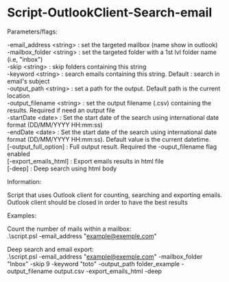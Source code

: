 # Script-OutlookClient-Search-email

Parameters/flags:

-email_address \<string\> : set the targeted mailbox (name show in outlook)  
-mailbox_folder \<string\> : set the targeted folder with a 1st lvl folder name (i.e, "inbox")  
-skip \<string\> : skip folders containing this string  
-keyword \<string\> : search emails containing this string. Default : search in email's subject   
-output_path \<string\> : set a path for the output. Default path is the current location  
-output_filename \<string\> : set the output filename (.csv) containing the results. Required if need an output file  
-startDate \<date\> : Set the start date of the search using international date format (DD/MM/YYYY HH:mm:ss)  
-endDate \<date\> : Set the start date of the search using international date format (DD/MM/YYYY HH:mm:ss). Default value is the current datetime.  
[-output_full_option] : Full output result. Required the -ouput_filename flag enabled  
[-export_emails_html] : Export emails results in html file  
[-deep] : Deep search using html body  

Information:

Script that uses Outlook client for counting, searching and exporting emails.  
Outlook client should be closed in order to have the best results  

Examples:

Count the number of mails within a mailbox:  
.\script.psl -email_address "example@exemple.com"

Deep search and email export:  
.\script.psl -email_address "example@exemple.com" -mailbox_folder "Inbox" -skip 9 -keyword "toto" -output_path folder_example -output_filename output.csv -export_emails_html -deep
